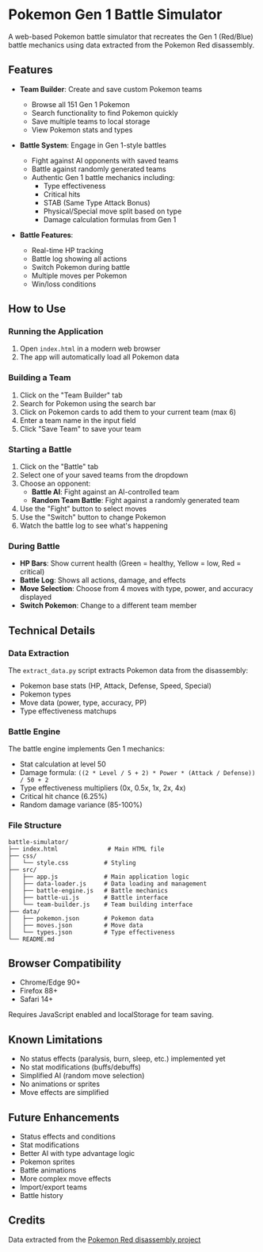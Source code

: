 # Pokemon Gen 1 Battle Simulator

A web-based Pokemon battle simulator that recreates the Gen 1 (Red/Blue) battle mechanics using data extracted from the Pokemon Red disassembly.

## Features

- **Team Builder**: Create and save custom Pokemon teams
  - Browse all 151 Gen 1 Pokemon
  - Search functionality to find Pokemon quickly
  - Save multiple teams to local storage
  - View Pokemon stats and types

- **Battle System**: Engage in Gen 1-style battles
  - Fight against AI opponents with saved teams
  - Battle against randomly generated teams
  - Authentic Gen 1 battle mechanics including:
    - Type effectiveness
    - Critical hits
    - STAB (Same Type Attack Bonus)
    - Physical/Special move split based on type
    - Damage calculation formulas from Gen 1

- **Battle Features**:
  - Real-time HP tracking
  - Battle log showing all actions
  - Switch Pokemon during battle
  - Multiple moves per Pokemon
  - Win/loss conditions

## How to Use

### Running the Application

1. Open `index.html` in a modern web browser
2. The app will automatically load all Pokemon data

### Building a Team

1. Click on the "Team Builder" tab
2. Search for Pokemon using the search bar
3. Click on Pokemon cards to add them to your current team (max 6)
4. Enter a team name in the input field
5. Click "Save Team" to save your team

### Starting a Battle

1. Click on the "Battle" tab
2. Select one of your saved teams from the dropdown
3. Choose an opponent:
   - **Battle AI**: Fight against an AI-controlled team
   - **Random Team Battle**: Fight against a randomly generated team
4. Use the "Fight" button to select moves
5. Use the "Switch" button to change Pokemon
6. Watch the battle log to see what's happening

### During Battle

- **HP Bars**: Show current health (Green = healthy, Yellow = low, Red = critical)
- **Battle Log**: Shows all actions, damage, and effects
- **Move Selection**: Choose from 4 moves with type, power, and accuracy displayed
- **Switch Pokemon**: Change to a different team member

## Technical Details

### Data Extraction

The `extract_data.py` script extracts Pokemon data from the disassembly:
- Pokemon base stats (HP, Attack, Defense, Speed, Special)
- Pokemon types
- Move data (power, type, accuracy, PP)
- Type effectiveness matchups

### Battle Engine

The battle engine implements Gen 1 mechanics:
- Stat calculation at level 50
- Damage formula: `((2 * Level / 5 + 2) * Power * (Attack / Defense)) / 50 + 2`
- Type effectiveness multipliers (0x, 0.5x, 1x, 2x, 4x)
- Critical hit chance (6.25%)
- Random damage variance (85-100%)

### File Structure

```
battle-simulator/
├── index.html              # Main HTML file
├── css/
│   └── style.css          # Styling
├── src/
│   ├── app.js             # Main application logic
│   ├── data-loader.js     # Data loading and management
│   ├── battle-engine.js   # Battle mechanics
│   ├── battle-ui.js       # Battle interface
│   └── team-builder.js    # Team building interface
├── data/
│   ├── pokemon.json       # Pokemon data
│   ├── moves.json         # Move data
│   └── types.json         # Type effectiveness
└── README.md

```

## Browser Compatibility

- Chrome/Edge 90+
- Firefox 88+
- Safari 14+

Requires JavaScript enabled and localStorage for team saving.

## Known Limitations

- No status effects (paralysis, burn, sleep, etc.) implemented yet
- No stat modifications (buffs/debuffs)
- Simplified AI (random move selection)
- No animations or sprites
- Move effects are simplified

## Future Enhancements

- Status effects and conditions
- Stat modifications
- Better AI with type advantage logic
- Pokemon sprites
- Battle animations
- More complex move effects
- Import/export teams
- Battle history

## Credits

Data extracted from the [Pokemon Red disassembly project](https://github.com/pret/pokered)
